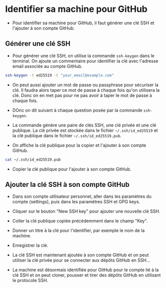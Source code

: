 # Identifier sa machine pour GitHub

- Pour identifier sa machine pour GitHub, il faut générer une clé SSH et l'ajouter à son compte GitHub.

## Générer une clé SSH

- Pour générer une clé SSH, on utilise la commande `ssh-keygen` dans le terminal. On ajoute un commentaire pour identifier la clé avec l'adresse email associée au compte GitHub.

```bash
ssh-keygen -t ed25519 -C "your_email@example.com"
```

- On peut aussi ajouter un mot de passe ou passphrase pour sécuriser la clé. Il faudra alors taper ce mot de passe à chaque fois qu'on utilisera la clé. Donc on en met pas pour ne pas avoir à taper le mot de passe à chaque fois.

- DOnc on dit suivant à chaque question posée par la commande `ssh-keygen`.

- La commande génère une paire de clés SSH, une clé privée et une clé publique. La clé privée est stockée dans le fichier `~/.ssh/id_ed25519` et la clé publique dans le fichier `~/.ssh/id_ed25519.pub`.


- On affiche la clé publique pour la copier et l'ajouter à son compte GitHub.

```bash
cat ~/.ssh/id_ed25519.pub
```

- Copier la clé publique pour l'ajouter à son compte GitHub.


## Ajouter la clé SSH à son compte GitHub

- Dans son compte utilisateur personnel, aller dans les paramètres du compte (settings), puis dans les paramètres SSH et GPG keys.

- Cliquer sur le bouton "New SSH key" pour ajouter une nouvelle clé SSH.

- Coller la clé publique copiée précédemment dans le champ "Key".

- Donner un titre à la clé pour l'identifier, par exemple le nom de la machine.

- Enregistrer la clé.

- La clé SSH est maintenant ajoutée à son compte GitHub et on peut utiliser la clé privée pour se connecter aux dépôts GitHub en SSH...

- La machine est désormais identifiée pour GitHub pour le compte lié à la clé SSH et on peut cloner, pousser et tirer des dépôts GitHub en utilisant le protocole SSH.



